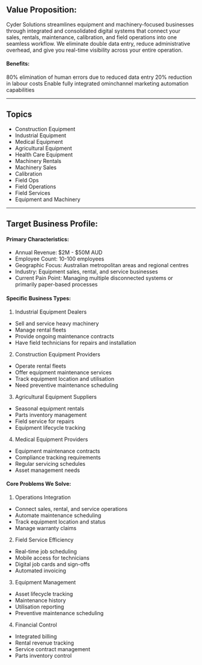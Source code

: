 ## Value Proposition:
Cyder Solutions streamlines equipment and machinery-focused businesses through integrated and consolidated digital systems that connect your sales, rentals, maintenance, calibration, and field operations into one seamless workflow. We eliminate double data entry, reduce administrative overhead, and give you real-time visibility across your entire operation.

#### Benefits:
80% elimination of human errors due to reduced data entry
20% reduction in labour costs
Enable fully integrated ominchannel marketing automation capabilities

---
## Topics
- Construction Equipment
- Industrial Equipment
- Medical Equipment
- Agricultural Equipment
- Health Care Equipment
- Machinery Rentals
- Machinery Sales
- Calibration
- Field Ops
- Field Operations
- Field Services
- Equipment and Machinery


---
## Target Business Profile:
#### Primary Characteristics:
- Annual Revenue: $2M - $50M AUD
- Employee Count: 10-100 employees
- Geographic Focus: Australian metropolitan areas and regional centres
- Industry: Equipment sales, rental, and service businesses
- Current Pain Point: Managing multiple disconnected systems or primarily paper-based processes

#### Specific Business Types:
1. Industrial Equipment Dealers
- Sell and service heavy machinery
- Manage rental fleets
- Provide ongoing maintenance contracts
- Have field technicians for repairs and installation

2. Construction Equipment Providers
- Operate rental fleets
- Offer equipment maintenance services
- Track equipment location and utilisation
- Need preventive maintenance scheduling

3. Agricultural Equipment Suppliers
- Seasonal equipment rentals
- Parts inventory management
- Field service for repairs
- Equipment lifecycle tracking

4. Medical Equipment Providers
- Equipment maintenance contracts
- Compliance tracking requirements
- Regular servicing schedules
- Asset management needs

#### Core Problems We Solve:
1. Operations Integration
- Connect sales, rental, and service operations
- Automate maintenance scheduling
- Track equipment location and status
- Manage warranty claims

2. Field Service Efficiency
- Real-time job scheduling
- Mobile access for technicians
- Digital job cards and sign-offs
- Automated invoicing

3. Equipment Management
- Asset lifecycle tracking
- Maintenance history
- Utilisation reporting
- Preventive maintenance scheduling

4. Financial Control
- Integrated billing
- Rental revenue tracking
- Service contract management
- Parts inventory control

